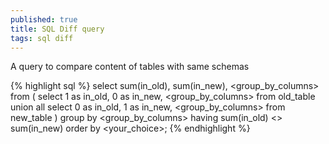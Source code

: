 ```yaml
---
published: true
title: SQL Diff query
tags: sql diff
---
```

A query to compare content of tables with same schemas

{% highlight sql %}
select sum(in_old), sum(in_new),
       <group_by_columns>
from (
  select 1 as in_old, 0 as in_new, 
         <group_by_columns>
  from old_table
  union all
  select 0 as in_old, 1 as in_new,
         <group_by_columns>
  from new_table
)
group by <group_by_columns>
having sum(in_old) <> sum(in_new)
order by <your_choice>;
{% endhighlight %}
